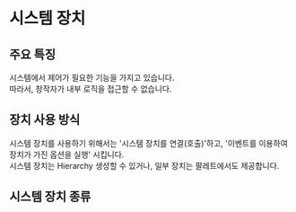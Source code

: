 # 시스템 장치


## 주요 특징

시스템에서 제어가 필요한 기능을 가지고 있습니다.  
따라서, 창작자가 내부 로직을 접근할 수 없습니다.


## 장치 사용 방식

시스템 장치를 사용하기 위해서는 '시스템 장치를 연결(호출)'하고, '이벤트를 이용하여 장치가 가진 옵션을 실행' 시킵니다.  
시스템 장치는 Hierarchy 생성할 수 있거나, 일부 장치는 팔레트에서도 제공합니다.


## 시스템 장치 종류 

<toc/>